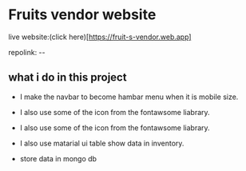 # Fruits vendor website

live website:(click here)[https://fruit-s-vendor.web.app]

repolink: --

## what i do in this project

- I make the navbar to become hambar menu when it is mobile size.
- I also use some of the icon from the fontawsome liabrary.

- I also use some of the icon from the fontawsome liabrary.

- I also use matarial ui table show data in inventory.

- store data in mongo db
